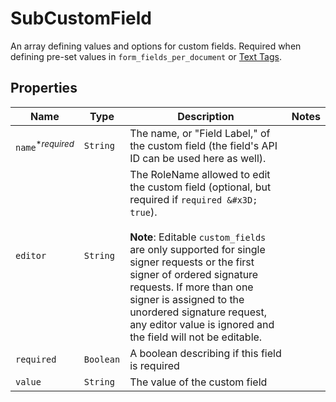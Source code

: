 

# SubCustomField

An array defining values and options for custom fields. Required when defining pre-set values in `form_fields_per_document` or [Text Tags](https://app.hellosign.com/api/textTagsWalkthrough#TextTagIntro).

## Properties

Name | Type | Description | Notes
------------ | ------------- | ------------- | -------------
| `name`<sup>*_required_</sup> | ```String``` |  The name, or &quot;Field Label,&quot; of the custom field (the field&#39;s API ID can be used here as well).  |  |
| `editor` | ```String``` |  The RoleName allowed to edit the custom field (optional, but required if `required &#x3D; true`).<br><br>**Note**: Editable `custom_fields` are only supported for single signer requests or the first signer of ordered signature requests. If more than one signer is assigned to the unordered signature request, any editor value is ignored and the field will not be editable.  |  |
| `required` | ```Boolean``` |  A boolean describing if this field is required  |  |
| `value` | ```String``` |  The value of the custom field  |  |



